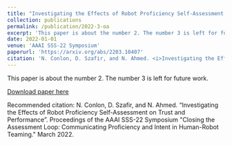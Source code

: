 ```yaml
---
title: "Investigating the Effects of Robot Proficiency Self-Assessment on Trust and Performance"
collection: publications
permalink: /publication/2022-3-oa
excerpt: 'This paper is about the number 2. The number 3 is left for future work.'
date: 2022-01-01
venue: 'AAAI SSS-22 Symposium'
paperurl: 'https://arxiv.org/abs/2203.10407'
citation: 'N. Conlon, D. Szafir, and N. Ahmed. <i>Investigating the Effects of Robot Proficiency Self-Assessment on Trust and Performance”. Proceedings of the AAAI SSS-22 Symposium "Closing the Assessment Loop: Communicating Proficiency and Intent in Human-Robot Teaming</i>. March 2022.'
---
```

This paper is about the number 2. The number 3 is left for future work.

[Download paper here](http://academicpages.github.io/files/paper2.pdf)

Recommended citation: N. Conlon, D. Szafir, and N. Ahmed. “Investigating the Effects of Robot Proficiency Self-Assessment on Trust and Performance”. Proceedings of the AAAI SSS-22 Symposium "Closing the Assessment Loop: Communicating Proficiency and Intent in Human-Robot Teaming." March 2022. 